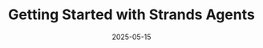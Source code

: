 ---
title: "Getting Started with Strands Agents"
description: Learn how to build AI agents using AWS's open source Strands Agents SDK, from fundamentals to multi-agent systems and deployment
date: 2025-05-15
skillLevel: Intermediate
url: https://catalog.us-east-1.prod.workshops.aws/workshops/33f099a6-45a2-47d7-9e3c-a23a6568821e/en-US
image: "https://static.us-east-1.prod.workshops.aws/public/ff7f37e6-17ba-49fa-a2c5-c56b6ac92365/static/images/agentic_loop.png"
frameworks:
  - Strands
  - MCP
services:
  - Amazon Bedrock
category: Workshop
---